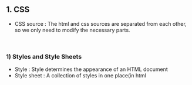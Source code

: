 ## 1. CSS
* CSS source
: The html and css sources are separated from each other, so we only need to modify the necessary parts.
<br>

### 1) Styles and Style Sheets
* Style : Style determines the appearance of an HTML document
* Style sheet : A collection of styles in one place(in html <style> or in file.css)
<br>

#### (1) internal style sheet: Sheets saved in the document
__◇ syntax:__   
```
<style>
  Selector {
    Property : property value;
  }
</style>
```

__ex1>__ : used in <head>
```
<style>
  h1(selector) {
    color(property): blue(property value); → style rule
    font-size: 5.5px;
    font-style: italic;
  }
</style>
```
<br>

__◇ inline style__: Styles in tags

__ex2>__ : used in <body>
```<h1 style="color: black">red flavor</h1>```   
<br>   
<br>

#### (2) external style sheet: file.css   
: Save to CSS folder with extension .css   
: Only the contents of __```<style>```__ saved (selector, style rule)   
: Write link in <head> of html document 
: The same css file can be used in multiple places, so we can remove duplicate code   

* syntax   
: __```<link href="path of css file" rel=stylesheet```__   

__ex>__   
```   <link href="css/mycss.css" rel="stylesheet">```

<br>
<hr>

### 2) Selector
#### (1) Universal Selector
: Reset existing browser styles
```
<style>
  * {
    margin:0;
    padding:0;
  }
</style>
```

<br>

#### (2) Tag selector
: When we want to apply only to specific tags

__ex>__ : only for <p> tags  
```
p {
  color: black;
}
```
<br>

#### (3-1) class selector   
: When we want to apply it only to a specific part  
: Can be used multiple times  

* syntax : __```.classname { style }```__   

__ex1>__
```
① make style in <head>
.classname {
  color: blue;
}

② apply
<p class="classname">content</p>
```
<br>

__ex2>__ : When we apply only to specific letters  
* __```<span>specific letters</span>```__   
```<p>only to specific letters <span class="classname">want to</span>apply</p>```
<br>
<br>

#### (3-2) id selector   
: When we want to apply it only to a specific part  
: Can be used multiple times   

* syntax: __```#id { style }```__   

__ex>__   
```
① make style in <head> part
#container {
  border: 10px solid black;   (border style)
  padding: 50px;   (padding between border and content)
}

② apply
<div id="container">
```
<br>
<br>

#### (4) group selector   
: A group of selectors that use the same style rules   

* syntax: __```selector1, selector2 { style }```__   

__ex>__
```
h1, p {           <!-- h1 and p want to have same style-->
  color: blue;
}
```

<br>
<hr>

### 3) Cascading Style Sheets   
__◆ Cascading Meaning__     
* To prevent style application conflicts, determine which style to apply based on priority.   
<br>

__◇ Cascading Principle__   
① Style priority: Priority is determined based on the importance and scope of application of the style rule, and styles are applied from top to bottom according to that priority.
② Style inheritance: Passing the style of the parent element to the child element (indentation) from top to bottom according to the inclusion relationship of tags.
<br>
<br>

#### (1) Principle 1: Style Priority   
① Depending on how important it is 
: __User style > Creator style > Browser style__   
> * User Style: Style created by the system (no user control)  
> * Creator Style: Style created by the creator when creating the website.  
> * Browser's style : Browser's default style
<br>

② Depending on how the scope can be limited   
: __!important > inline style > id style > class style > type style__   
> * !important: A style that takes precedence over any other style   
> * Inline styles: Styles that apply only to that tag   
> * id style: A style that applies only to specific parts (used only once in the document)  
> * Class Style: Style that applies only to a specific part (can be used multiple times) 
> * Type style: A style that applies only to a specific tag (applies to all the same tags in the document) 
<br>

③ according to source order
: If importance and specificity are the same, decision is made according to source order. 
: Styles that come later in the source overwrite styles that come earlier 
<br>
<br>

#### (2) Principle 2: Style Inheritance  
* If we do not specify a separate style for the child element, the style properties in the parent element are passed on to the child element.
    * ex> Font size: If the font size is not specified separately in the text paragraph, the font size of the body tag (parent element) is applied to the child element.
* However, not all properties of a parent element are inherited by child elements.
    * ex> Text color is inherited, but background color is not inherited.   
<br>

__ex1>__ : Overridden by later rules  
```
h1 {
  color: black;  (First)
}
p {
  color: brown;
}
h1 {
  color: green;  (second rule) → this color : green is applied
}
```

__ex2>__ : Overridden by inline style rules 
```
<head>
  <style>
    p {
      color: green;
    }
  </style>
</head>
<body>
  <h1>red scent</h1>
  <p style="color: blue;">It is called red scent because of the red blob on the peel..</p> → inline style
</body>
```

__ex3>__ : __```!important```__   
```
<head>
  <style>
    h1 {
      color: brown !important;  → HIGHEST PRIORITY
    }
  </style>
</head>
<body>
  <h1 style="color: blue;">red scent</h1>  → not blue applied
  <p>It is called red scent because of the red blob on the peel..</p>
</body>
```

__ex4>__ : style inheritance   
```
<head>
  <style>
    body {
      font-size:20px;  → Also applies to the <p> tag of the body
    }
  </style>
</head>
<body>
  <h1>red scent</h1>  → The title uses the browser's default font size.
  <p>It is called red scent because of the red blob on the peel..</p>
</body>
```


